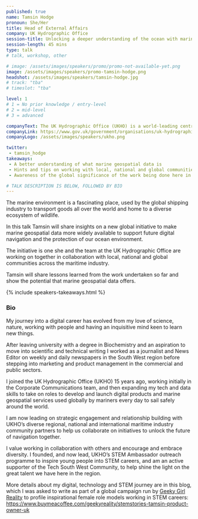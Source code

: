 ```yaml
---
published: true
name: Tamsin Hodge
pronoun: She/Her
title: Head of External Affairs
company: UK Hydrographic Office
session-title: Unlocking a deeper understanding of the ocean with marine geospatial data of the future
session-length: 45 mins
type: talk
# talk, workshop, other

# image: /assets/images/speakers/promo/promo-not-available-yet.png
image: /assets/images/speakers/promo-tamsin-hodge.png
headshot: /assets/images/speakers/tamsin-hodge.jpg
# track: "tba"
# timeslot: "tba"

level: 1
# 1 = No prior knowledge / entry-level
# 2 = mid-level
# 3 = advanced

companyText: The UK Hydrographic Office (UKHO) is a world-leading centre for hydrography, specialising in marine geospatial data that helps to unlock a deeper understanding of the world’s oceans.
companyLink: https://www.gov.uk/government/organisations/uk-hydrographic-office 
companyLogo: /assets/images/speakers/ukho.png

twitter:
 - tamsin_hodge
takeaways:
 - A better understanding of what marine geospatial data is
 - Hints and tips on working with local, national and global communities and early life data
 - Awareness of the global significance of the work being done here in the South West

# TALK DESCRIPTION IS BELOW, FOLLOWED BY BIO
---
```


The marine environment is a fascinating place, used by the global shipping industry to transport goods all over the world and home to a diverse ecosystem of wildlife.

In this talk Tamsin will share insights on a new global initiative to make marine geospatial data more widely available to support future digital navigation and the protection of our ocean environment. 

The initiative is one she and the team at the UK Hydrographic Office are working on together in collaboration with local, national and global communities across the maritime industry.

Tamsin will share lessons learned from the work undertaken so far and show the potential that marine geospatial data offers.

{% include speakers-takeaways.html %}

<h3>Bio</h3>

My journey into a digital career has evolved from my love of science, nature, working with people and having an inquisitive mind keen to learn new things.

After leaving university with a degree in Biochemistry and an aspiration to move into scientific and technical writing I worked as a journalist and News Editor on weekly and daily newspapers in the South West region before stepping into marketing and product management in the commercial and public sectors.

I joined the UK Hydrographic Office  (UKHO) 15 years ago, working initially in the Corporate Communications team, and then expanding my tech and data skills to take on roles to develop and launch digital products and marine geospatial services used globally by mariners every day to sail safely around the world.

I am now leading on strategic engagement and relationship building with UKHO’s diverse regional, national and international maritime industry community partners to help us collaborate on initiatives to unlock the future of navigation together.

I value working in collaboration with others and encourage and embrace diversity.  I founded, and now lead, UKHO’s STEM Ambassador outreach programme to inspire young people into STEM careers, and am an active supporter of the Tech South West Community, to help shine the light on the great talent we have here in the region.

More details about my digital, technology and STEM journey are in this blog, which I was asked to write as part of a global campaign run by <a href="https://www.buymeacoffee.com/geekyreality"  target="_blank">Geeky Girl Reality</a> to profile inspirational female role models working in STEM careers: <a href="https://www.buymeacoffee.com/geekyreality/stemstories-tamsin-product-owner-uk" target="_blank">https://www.buymeacoffee.com/geekyreality/stemstories-tamsin-product-owner-uk</a>